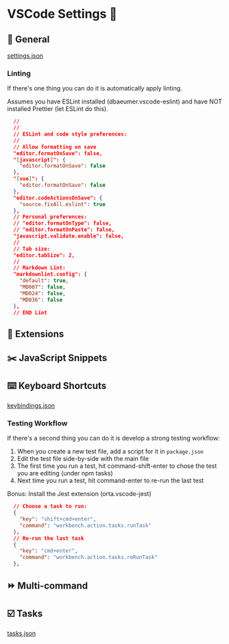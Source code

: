 # VSCode Settings 🔧

## 📝 General

[settings.json](settings.json)

### Linting

If there's one thing you can do it is automatically apply linting.

Assumes you have ESLint installed (dbaeumer.vscode-eslint) and have NOT installed Prettier (let ESLint do this).

``` json
  //
  //
  // ESLint and code style preferences:
  //
  // Allow formatting on save
  "editor.formatOnSave": false,
  "[javascript]": {
    "editor.formatOnSave": false
  },
  "[vue]": {
    "editor.formatOnSave": false
  },
  "editor.codeActionsOnSave": {
    "source.fixAll.eslint": true
  },
  // Personal preferences:
  // "editor.formatOnType": false,
  // "editor.formatOnPaste": false,
  "javascript.validate.enable": false,
  //
  // Tab size:
  "editor.tabSize": 2,
  //
  // Markdown Lint:
  "markdownlint.config": {
    "default": true,
    "MD007": false,
    "MD024": false,
    "MD036": false
  },
  // END Lint
```

## 🧩 Extensions

## ✂️ JavaScript Snippets

## ⌨️ Keyboard Shortcuts

[keybindings.json](keybindings.json)

### Testing Workflow

If there's a second thing you can do it is develop a strong testing workflow:

1. When you create a new test file, add a script for it in `package.json`
2. Edit the test file side-by-side with the main file
3. The first time you run a test, hit command-shift-enter to chose the test you are editing (under npm tasks)
4. Next time you run a test, hit command-enter to re-run the last test

Bonus: Install the Jest extension (orta.vscode-jest)

``` json
  // Choose a task to run:
  {
    "key": "shift+cmd+enter",
    "command": "workbench.action.tasks.runTask"
  },
  // Re-run the last task
  {
    "key": "cmd+enter",
    "command": "workbench.action.tasks.reRunTask"
  },
```

## ⏩ Multi-command

## ☑️ Tasks

[tasks.json](tasks.json)
